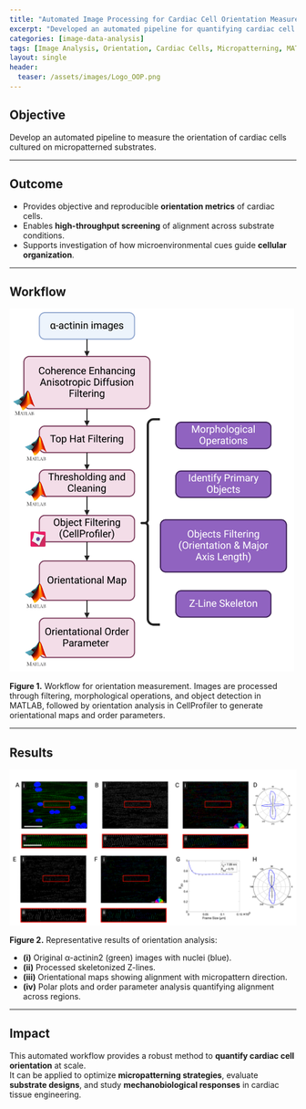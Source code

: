 ```yaml
---
title: "Automated Image Processing for Cardiac Cell Orientation Measurement"
excerpt: "Developed an automated pipeline for quantifying cardiac cell alignment and orientation on micropatterned substrates."
categories: [image-data-analysis]
tags: [Image Analysis, Orientation, Cardiac Cells, Micropatterning, MATLAB, CellProfiler]
layout: single
header:
  teaser: /assets/images/Logo_OOP.png
---
```


## Objective  
Develop an automated pipeline to measure the orientation of cardiac cells cultured on micropatterned substrates.  

---

## Outcome
- Provides objective and reproducible **orientation metrics** of cardiac cells.  
- Enables **high-throughput screening** of alignment across substrate conditions.  
- Supports investigation of how microenvironmental cues guide **cellular organization**.  

---

## Workflow  

<img src="/assets/images/Image_Analysis_OOP_1.png" alt="Cardiac cell orientation workflow" width="500"/>  

**Figure 1.** Workflow for orientation measurement. Images are processed through filtering, morphological operations, and object detection in MATLAB, followed by orientation analysis in CellProfiler to generate orientational maps and order parameters.  

---

## Results  

<img src="/assets/images/Image_Analysis_OOP_2.png" alt="Orientation measurement results" width="900"/>  

**Figure 2.** Representative results of orientation analysis:  
- **(i)** Original α-actinin2 (green) images with nuclei (blue).  
- **(ii)** Processed skeletonized Z-lines.  
- **(iii)** Orientational maps showing alignment with micropattern direction.  
- **(iv)** Polar plots and order parameter analysis quantifying alignment across regions.  

---

## Impact  
This automated workflow provides a robust method to **quantify cardiac cell orientation** at scale.  
It can be applied to optimize **micropatterning strategies**, evaluate **substrate designs**, and study **mechanobiological responses** in cardiac tissue engineering.  
